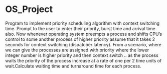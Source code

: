 # OS_Project
Program to implement priority scheduling algorithm with context switching time. Prompt to the user to enter their priority, burst time and arrival time also. Now whenever operating system preempts a process and shifts CPU’s control to some another process of higher priority assume that it takes 2 seconds for context switching (dispatcher latency). From a scenario, where we can give the processes are assigned with priority where the lower integer number is higher priority and then context switch .. as the process waits the priority of the process increase at a rate of one per 2 time units of wait.Calculate waiting time and turnaround time for each process.



